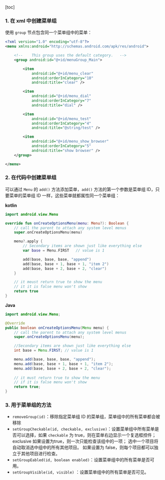 [toc]

### 1. 在 xml 中创建菜单组

使用 `group` 节点包含同一个菜单组中的菜单：

```xml
<?xml version="1.0" encoding="utf-8"?>
<menu xmlns:android="http://schemas.android.com/apk/res/android">

    <!--    This group uses the default category.   -->
    <group android:id="@+id/menuGroup_Main">

        <item
            android:id="@+id/menu_clear"
            android:orderInCategory="10"
            android:title="clear" />

        <item
            android:id="@+id/menu_dial"
            android:orderInCategory="7"
            android:title="dial" />

        <item
            android:id="@+id/menu_test"
            android:orderInCategory="4"
            android:title="@string/test" />

        <item
            android:id="@+id/menu_show_browser"
            android:orderInCategory="5"
            android:title="show browser" />
    </group>

</menu>
```

### 2. 在代码中创建菜单组

可以通过 `Menu` 的 `add()` 方法添加菜单，`add()` 方法的第一个参数是菜单组 ID，只要菜单的菜单组 ID 一样，这些菜单就都属性同一个菜单组：

**kotlin**

```kotlin
import android.view.Menu

override fun onCreateOptionsMenu(menu: Menu?): Boolean {
    // call the parent to attach any system level menus
    super.onCreateOptionsMenu(menu)

    menu?.apply {
        // Secondary items are shown just like everything else
        var base = Menu.FIRST   // value is 1

        add(base, base, base, "append")
        add(base, base + 1, base + 1, "item 2")
        add(base, base + 2, base + 2, "clear")
    }

    // it meust return true to show the menu
    // it it is false menu won't show
    return true
}
```

**Java**

```java
import android.view.Menu;

@Override
public boolean onCreateOptionsMenu(Menu menu) {
    // call the parent to attach any system level menus
    super.onCreateOptionsMenu(menu);

    //Secondary items are shown just like everything else
    int base = Menu.FIRST; // value is 1

    menu.add(base, base, base, "append");
    menu.add(base, base + 1, base + 1, "item 2");
    menu.add(base, base + 2, base + 2, "clear");
  
    // it must return true to show the menu
    // if it is false menu won't show
    return true;
}
```

### 3. 用于菜单组的方法

+   `removeGroup(id)`：移除指定菜单组 ID 的菜单组，菜单组中的所有菜单都会被移除
+   `setGroupCheckable(id, checkable, exclusive)`：设置菜单组中所有菜单是否可以选择，如果 `checkable` 为 true，则在菜单右边显示一个复选框控件；exclusive 如果设置为true，则一次只能检查该组中的一项； 选中一个项目将自动取消选中组中的所有其他项目。 如果设置为 false，则每个项目都可以独立于其他项目进行检查。
+   `setGroupEabled(id, boolean enabled)`：设置菜单组中的所有菜单是否可用。
+   `setGroupVisible(id, visible)` ：设置菜单组中的所有菜单是否可见。